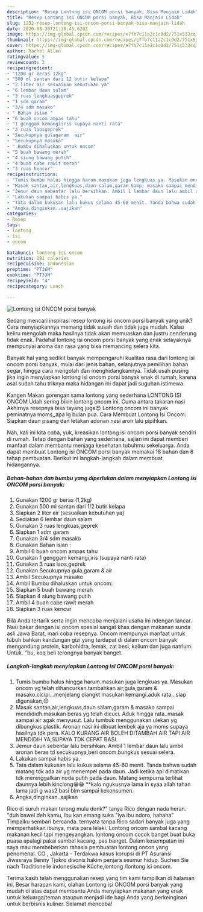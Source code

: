 ```yaml
---
description: "Resep Lontong isi ONCOM porsi banyak, Bisa Manjain Lidah"
title: "Resep Lontong isi ONCOM porsi banyak, Bisa Manjain Lidah"
slug: 1252-resep-lontong-isi-oncom-porsi-banyak-bisa-manjain-lidah
date: 2020-08-30T21:36:45.620Z
image: https://img-global.cpcdn.com/recipes/e7fb7c11a2c1c0d2/751x532cq70/lontong-isi-oncom-porsi-banyak-foto-resep-utama.jpg
thumbnail: https://img-global.cpcdn.com/recipes/e7fb7c11a2c1c0d2/751x532cq70/lontong-isi-oncom-porsi-banyak-foto-resep-utama.jpg
cover: https://img-global.cpcdn.com/recipes/e7fb7c11a2c1c0d2/751x532cq70/lontong-isi-oncom-porsi-banyak-foto-resep-utama.jpg
author: Rachel Allen
ratingvalue: 5
reviewcount: 3
recipeingredient:
- "1200 gr beras 12kg"
- "500 ml santan dari 12 butir kelapa"
- "2 liter air sesuaikan kebutuhan ya"
- "6 lembar daun salam"
- "3 ruas lengkuasgeprek"
- "1 sdm garam"
- "3/4 sdm masako"
- " Bahan isian "
- "6 buah oncom ampas tahu"
- "1 genggam kemangiiris supaya nanti rata"
- "3 ruas laosgeprek"
- "Secukupnya gulagaram  air"
- "Secukupnya masako"
- " Bumbu dihaluskan untuk oncom"
- "5 buah bawang merah"
- "4 siung bawang putih"
- "4 buah cabe rawit merah"
- "3 ruas kencur"
recipeinstructions:
- "Tumis bumbu halus hingga harum.masukan juga lengkuas ya. Masukan oncom yg telah dihancurkan.tambahkan air,gula,garam &amp; masako.cicipi...menjelang diangkt masukan kemangi.aduk rata...siap digunakan,😊"
- "Masak santan,air,lengkuas,daun salam,garam &amp; masako sampai mendididh.masukan beras yg telah dicuci. Aduk hingga rata..masak sampai air agak menyusut. Lalu tumbuk menggunakan ulekan yg dibungkus plastik. Aronan nasi ini dibuat lembek aja ya moms supaya hasilnya tdk pera. KALO KURANG AIR BOLEH DITAMBAH AIR TAPI AIR MENDIDIH YA,SUPAYA TDK CEPAT BASI."
- "Jemur daun sebentar lalu bersihkan. Ambil 1 lembar daun lalu ambil aronan beras td secukupnya,beri oncom.bungkus sesuai selera."
- "Lakukan sampai habis ya."
- "Tata dalam kukusan lalu kukus selama 45-60 menit. Tanda bahwa sudah matang tdk ada air yg menempel pada daun. Jadi ketika api dimatikan tdk meninggalkan noda putih pada daun. Matang sempurna terlihat daunnya lebih kinclong😁😁 **kalo ngukusnya lama in syaa allah tahan lama jadi g was2 basi blm sampai kekonsumen."
- "Angka,dinginkan..sajikan"
categories:
- Resep
tags:
- lontong
- isi
- oncom

katakunci: lontong isi oncom 
nutrition: 281 calories
recipecuisine: Indonesian
preptime: "PT36M"
cooktime: "PT33M"
recipeyield: "4"
recipecategory: Lunch

---
```



![Lontong isi ONCOM porsi banyak](https://img-global.cpcdn.com/recipes/e7fb7c11a2c1c0d2/751x532cq70/lontong-isi-oncom-porsi-banyak-foto-resep-utama.jpg)

Sedang mencari inspirasi resep lontong isi oncom porsi banyak yang unik? Cara menyiapkannya memang tidak susah dan tidak juga mudah. Kalau keliru mengolah maka hasilnya tidak akan memuaskan dan justru cenderung tidak enak. Padahal lontong isi oncom porsi banyak yang enak selayaknya mempunyai aroma dan rasa yang bisa memancing selera kita.

Banyak hal yang sedikit banyak mempengaruhi kualitas rasa dari lontong isi oncom porsi banyak, mulai dari jenis bahan, selanjutnya pemilihan bahan segar, hingga cara mengolah dan menghidangkannya. Tidak usah pusing jika ingin menyiapkan lontong isi oncom porsi banyak enak di rumah, karena asal sudah tahu triknya maka hidangan ini dapat jadi suguhan istimewa.

Kangen Makan gorengan sama lontong yang sederhana LONTONG ISI ONCOM Udah sering bikin lontong oncom ini. Cuma antara takaran nasi Akhirnya resepnya bisa tayang juga😍 Lontong oncom ini banyak peminatnya moms,,apa lg bulan pua. Cara Membuat Lontong Isi Oncom: Siapkan daun pisang dan letakan adonan nasi aron lalu pipihkan.


Nah, kali ini kita coba, yuk, kreasikan lontong isi oncom porsi banyak sendiri di rumah. Tetap dengan bahan yang sederhana, sajian ini dapat memberi manfaat dalam membantu menjaga kesehatan tubuhmu sekeluarga. Anda dapat membuat Lontong isi ONCOM porsi banyak memakai 18 bahan dan 6 tahap pembuatan. Berikut ini langkah-langkah dalam membuat hidangannya.

<!--inarticleads1-->

##### Bahan-bahan dan bumbu yang diperlukan dalam menyiapkan Lontong isi ONCOM porsi banyak:

1. Gunakan 1200 gr beras (1,2kg)
1. Gunakan 500 ml santan dari 1/2 butir kelapa
1. Siapkan 2 liter air (sesuaikan kebutuhan ya)
1. Sediakan 6 lembar daun salam
1. Gunakan 3 ruas lengkuas,geprek
1. Siapkan 1 sdm garam
1. Gunakan 3/4 sdm masako
1. Gunakan  Bahan isian :
1. Ambil 6 buah oncom ampas tahu
1. Gunakan 1 genggam kemangi,iris (supaya nanti rata)
1. Gunakan 3 ruas laos,geprek
1. Gunakan Secukupnya gula,garam &amp; air
1. Ambil Secukupnya masako
1. Ambil  Bumbu dihaluskan untuk oncom:
1. Siapkan 5 buah bawang merah
1. Siapkan 4 siung bawang putih
1. Ambil 4 buah cabe rawit merah
1. Siapkan 3 ruas kencur


Bila Anda tertarik serta ingin mencoba menjalani usaha ini ndengan lancar. Nasi bakar dengan isi oncom spesial sangat khas dengan makanan sunda asli Jawa Barat, mari coba resepnya. Oncom mempunyai manfaat untuk tubuh bahkan kandungan gizi yang terdapat di dalam oncom banyak mengandung protein, karbohidra, lemak, zat besi, kalium dan juga natrium. Untuk. &#34;bu, koq beli terongnya banyak banget. 

<!--inarticleads2-->

##### Langkah-langkah menyiapkan Lontong isi ONCOM porsi banyak:

1. Tumis bumbu halus hingga harum.masukan juga lengkuas ya. Masukan oncom yg telah dihancurkan.tambahkan air,gula,garam &amp; masako.cicipi...menjelang diangkt masukan kemangi.aduk rata...siap digunakan,😊
1. Masak santan,air,lengkuas,daun salam,garam &amp; masako sampai mendididh.masukan beras yg telah dicuci. Aduk hingga rata..masak sampai air agak menyusut. Lalu tumbuk menggunakan ulekan yg dibungkus plastik. Aronan nasi ini dibuat lembek aja ya moms supaya hasilnya tdk pera. KALO KURANG AIR BOLEH DITAMBAH AIR TAPI AIR MENDIDIH YA,SUPAYA TDK CEPAT BASI.
1. Jemur daun sebentar lalu bersihkan. Ambil 1 lembar daun lalu ambil aronan beras td secukupnya,beri oncom.bungkus sesuai selera.
1. Lakukan sampai habis ya.
1. Tata dalam kukusan lalu kukus selama 45-60 menit. Tanda bahwa sudah matang tdk ada air yg menempel pada daun. Jadi ketika api dimatikan tdk meninggalkan noda putih pada daun. Matang sempurna terlihat daunnya lebih kinclong😁😁 **kalo ngukusnya lama in syaa allah tahan lama jadi g was2 basi blm sampai kekonsumen.
1. Angka,dinginkan..sajikan


Rico di suruh makan terong mulu donk?&#34; tanya Rico dengan nada heran. &#34;duh bawel deh kamu, ibu kan emang suka &#34;iya ibu ndoro, hahaha&#34; Timpalku sembari bercanda. ternyata tanpa Rico sadari banyak juga yang memperhatikan ibunya, mata para lelaki. Lontong oncom sambal kacang makanan kecil tapi mengeyangkan. lontong oncom cocok banget buat buka puasa apalagi pakai sambel kacang, pas banget. Dalam kesempatan ini saya mau membeberkan rahasia pembuatan lontong oncon yang penomenal. CO , Jakarta - Terdakwa kasus korupsi di PT Asuransi Jiwasraya Benny Tjokro divonis hakim penjara seumur hidup. Suchen Sie nach Traditionelle indonesische Küche,lontong /lontong isi oncom. 

Terima kasih telah menggunakan resep yang tim kami tampilkan di halaman ini. Besar harapan kami, olahan Lontong isi ONCOM porsi banyak yang mudah di atas dapat membantu Anda menyiapkan makanan yang enak untuk keluarga/teman ataupun menjadi ide bagi Anda yang berkeinginan untuk berbisnis kuliner. Selamat mencoba!
